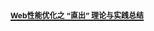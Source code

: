 # <a href="http://web.jobbole.com/86412/"><span style="font-size: 12px;">Web性能优化之 “直出” 理论与实践总结</span></a>
